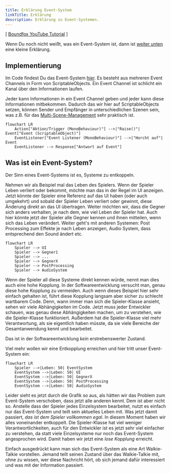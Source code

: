 ```yaml
---
title: Erklärung Event-System
linkTitle: Erklärung
description: Erklärung zu Event-Systemen.
---
```


[ [Boundfox YouTube Tutorial](https://www.youtube.com/watch?v=qqzZZfgtQyU&list=PLxVAs8AY4TgeLrapbKxWAmbfwAbTOaLDc&index=2) ]

Wenn Du noch nicht weißt, was ein Event-System ist, dann ist [weiter unten](#was-ist-ein-event-system) eine kleine Erklärung.

## Implementierung

Im Code findest Du das Event-System [hier](https://github.com/BoundfoxStudios/community-project/tree/develop/CommunityProject/Assets/_Game/Scripts/Runtime/Infrastructure/Events/ScriptableObjects).
Es besteht aus mehreren Event Channels in Form von ScriptableObjects.
Ein Event Channel ist schlicht ein Kanal über den Informationen laufen.

Jeder kann Informationen in ein Event Channel geben und jeder kann diese Informationen mitbekommen.
Dadurch das wir hier auf ScriptableObjects setzen, können Sender und Empfänger in unterschiedlichen Szenen sein, was z.B. für das [Multi-Scene-Management](../multi-scene-management/) sehr praktisch ist.

```mermaid
flowchart LR
    Action["Aktion/Trigger (MonoBehaviour)"] -->|"Raise()"| Event["Event (ScriptableObject)"]
    EventListener["Event Listener (MonoBehaviour)"] -->|"Horcht auf"| Event
    EventListener --> Response["Antwort auf Event"]
```

## Was ist ein Event-System?

Der Sinn eines Event-Systems ist es, Systeme zu entkoppeln.

Nehmen wir als Beispiel mal das Leben des Spielers.
Wenn der Spieler Leben verliert oder bekommt, möchte man das in der Regel im UI anzeigen.
Jetzt könnte der Spieler eine Referenz auf das UI haben (oder auch umgekehrt) und sobald der Spieler Leben verliert oder gewinnt, diese Änderung direkt an das UI übertragen.
Weiter möchten wir, dass die Gegner sich anders verhalten, je nach dem, wie viel Leben der Spieler hat.
Auch hier könnte jetzt der Spieler alle Gegner kennen und ihnen mitteilen, wenn sich das Leben verändert.
Weiter geht's mit anderen Systemen: Post Processing zum Effekte je nach Leben anzeigen, Audio System, dass entsprechend den Sound ändert etc.

```mermaid
flowchart LR
    Spieler --> UI
    Spieler --> Gegner1
    Spieler --> ...
    Spieler --> GegnerX
    Spieler --> PostProcessing
    Spieler --> AudioSystem
```

Wenn der Spieler all diese Systeme direkt kennen würde, nennt man dies auch eine hohe Kopplung. 
In der Softwareentwicklung versucht man, genau diese hohe Kopplung zu vermeiden.
Auch wenn dieses Beispiel hier sehr einfach gehalten ist, führt diese Kopplung langsam aber sicher zu schlecht wartbarem Code.
Denn, wann immer man sich die Spieler-Klasse ansieht, sehen wir viele Abhängigkeiten im Code.
Jetzt muss jeder Entwickler schauen, was genau diese Abhängigkeiten machen, um zu verstehen, wie die Spieler-Klasse funktioniert.
Außerdem hat die Spieler-Klasse viel mehr Verantwortung, als sie eigentlich haben müsste, da sie viele Bereiche der Gesamtanwendung kennt und bearbeitet.

Das ist in der Softwareentwicklung _kein_ erstrebenswerter Zustand.

Viel mehr wollen wir eine Entkopplung erreichen und hier tritt unser Event-System ein:

```mermaid
flowchart LR
    Spieler -->|Leben: 50| EventSystem
    EventSystem -->|Leben: 50| UI
    EventSystem -->|Leben: 50| GegnerX
    EventSystem -->|Leben: 50| PostProcessing
    EventSystem -->|Leben: 50| AudioSystem
```

Leider sieht es jetzt durch die Grafik so aus, als hätten wir das Problem zum Event-System verschoben, dass jetzt alle anderen kennt.
Dem ist aber nicht so.
Anstelle dass der Spieler jedes Einzelsystem bearbeitet, nutzt es einfach nur das Event-System und teilt sein aktuelles Leben mit. 
Was jetzt damit passiert, _das ist dem Spieler vollkommen egal_.
In diesem Moment haben wir alles voneinander entkoppelt.
Die Spieler-Klasse hat viel weniger Verantwortlichkeiten, auch für den Entwickler ist es jetzt sehr viel einfacher zu verstehen, da statt viele Einzelsysteme nur noch das Event-System angesprochen wird.
Damit haben wir jetzt eine _lose Kopplung_ erreicht.

Einfach ausgedrückt kann man sich das Event-System als eine Art Walkie-Talkie vorstellen.
Jemand teilt seinen Zustand über das Walkie-Talkie mit, ohne zu wissen, wer diese Nachricht hört, ob sich jemand dafür interessiert und was mit der Information passiert.
